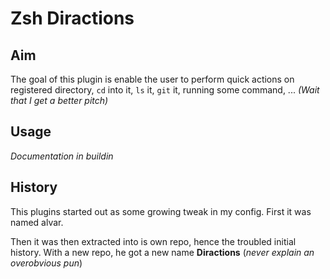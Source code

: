Zsh Diractions
==============

## Aim
The goal of this plugin is enable the user to perform quick actions on registered directory, `cd` into it, `ls` it, `git` it, running some command, ... *(Wait that I get a better pitch)*

<!-- §todo: Add some example -->

## Usage

*Documentation in buildin*

<!-- Dev notes to do... -->

<!-- Installatin: wait to see antigen -->

## History

This plugins started out as some growing tweak in my config.
First it was named alvar.

Then it was then extracted into is own repo, hence the troubled initial history.
With a new repo, he got a new name **Diractions** (*never explain an overobvious pun*)
